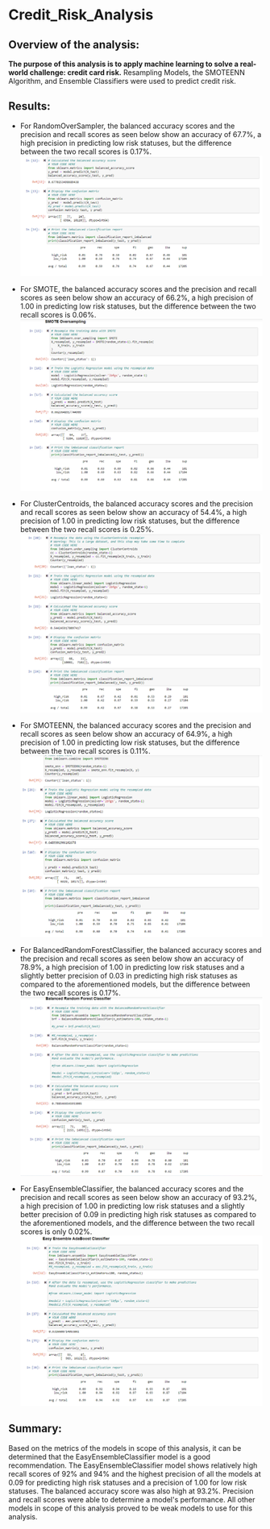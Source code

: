 # Credit_Risk_Analysis

## Overview of the analysis: 
**The purpose of this analysis is to apply machine learning to solve a real-world challenge: credit card risk.** Resampling Models, the SMOTEENN Algorithm, and Ensemble Classifiers were used to predict credit risk.

## Results: 
- For RandomOverSampler, the balanced accuracy scores and the precision and recall scores as seen below show an accuracy of 67.7%, a high precision in predicting low risk statuses, but the difference between the two recall scores is 0.17%.
![randomoversampler](resources/image1.PNG?raw=true "Title")

- For SMOTE, the balanced accuracy scores and the precision and recall scores as seen below show an accuracy of 66.2%, a high precision of 1.00 in predicting low risk statuses, but the difference between the two recall scores is 0.06%.
![smote](resources/image2.PNG?raw=true "Title")

- For ClusterCentroids, the balanced accuracy scores and the precision and recall scores as seen below show an accuracy of 54.4%, a high precision of 1.00 in predicting low risk statuses, but the difference between the two recall scores is 0.25%.
![cc](resources/image3.PNG?raw=true "Title")

- For SMOTEENN, the balanced accuracy scores and the precision and recall scores as seen below show an accuracy of 64.9%, a high precision of 1.00 in predicting low risk statuses, but the difference between the two recall scores is 0.11%.
![smoteenn](resources/image4.PNG?raw=true "Title")

- For BalancedRandomForestClassifier, the balanced accuracy scores and the precision and recall scores as seen below show an accuracy of 78.9%, a high precision of 1.00 in predicting low risk statuses and a slightly better precision of 0.03 in predicting high risk statuses as compared to the aforementioned models, but the difference between the two recall scores is 0.17%.
![brf](resources/image5.PNG?raw=true "Title")

- For EasyEnsembleClassifier, the balanced accuracy scores and the precision and recall scores as seen below show an accuracy of 93.2%, a high precision of 1.00 in predicting low risk statuses and a slightly better precision of 0.09 in predicting high risk statuses as compared to the aforementioned models, and the difference between the two recall scores is only 0.02%.
![eec](resources/image6.PNG?raw=true "Title")

## Summary: 

Based on the metrics of the models in scope of this analysis, it can be determined that the EasyEnsembleClassifier model is a good recommendation. The EasyEnsembleClassifier model shows relatively high recall scores of 92% and 94% and the highest precision of all the models at 0.09 for predicting high risk statuses and a precision of 1.00 for low risk statuses. The balanced accuracy score was also high at 93.2%. Precision and recall scores were able to determine a model's performance. All other models in scope of this analysis proved to be weak models to use for this analysis.  



